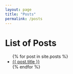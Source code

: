 ```yaml
---
layout: page
title: "Posts"
permalink: /posts
---
```

<h1> List of Posts </h1>
<ul>
  {% for post in site.posts %}
    <li>
      <a href="{{ post.url }}">{{ post.title }}</a>
    </li>
  {% endfor %}
</ul>
